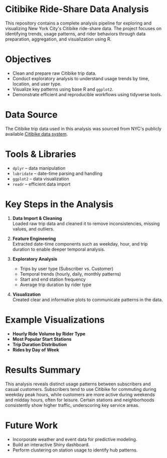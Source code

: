 # Citibike Ride-Share Data Analysis
This repository contains a complete analysis pipeline for exploring and visualizing New York City's Citibike ride-share data. The project focuses on identifying trends, usage patterns, and rider behaviors through data preparation, aggregation, and visualization using R.

# Objectives
- Clean and prepare raw Citibike trip data.
- Conduct exploratory analysis to understand usage trends by time, location, and user type.
- Visualize key patterns using base R and `ggplot2`.
- Demonstrate efficient and reproducible workflows using tidyverse tools.

# Data Source
The Citibike trip data used in this analysis was sourced from NYC's publicly available [Citibike data system](https://ride.citibikenyc.com/system-data).

# Tools & Libraries
- `dplyr` – data manipulation
- `lubridate` – date-time parsing and handling
- `ggplot2` – data visualization
- `readr` – efficient data import

# Key Steps in the Analysis
1. **Data Import & Cleaning**  
   Loaded raw trip data and cleaned it to remove inconsistencies, missing values, and outliers.

2. **Feature Engineering**  
   Extracted date-time components such as weekday, hour, and trip duration to enable deeper temporal analysis.

3. **Exploratory Analysis**  
   - Trips by user type (Subscriber vs. Customer)
   - Temporal trends (hourly, daily, monthly patterns)
   - Start and end station frequency
   - Average trip duration by rider type

4. **Visualization**  
   Created clear and informative plots to communicate patterns in the data.
   
# Example Visualizations
- **Hourly Ride Volume by Rider Type**
- **Most Popular Start Stations**
- **Trip Duration Distribution**
- **Rides by Day of Week**

# Results Summary
This analysis reveals distinct usage patterns between subscribers and casual customers. Subscribers tend to use Citibike for commuting during weekday peak hours, while customers are more active during weekends and midday hours, often for leisure. Certain stations and neighborhoods consistently show higher traffic, underscoring key service areas.

# Future Work
- Incorporate weather and event data for predictive modeling.
- Build an interactive Shiny dashboard.
- Perform clustering on station usage to identify hub patterns.
